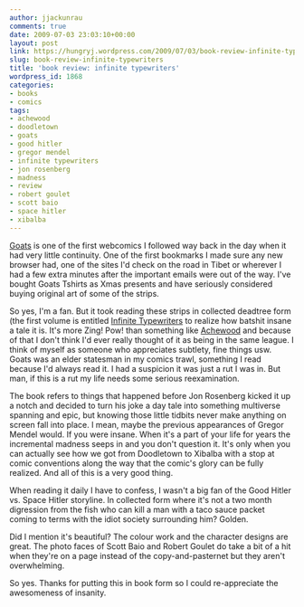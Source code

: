 ```yaml
---
author: jjackunrau
comments: true
date: 2009-07-03 23:03:10+00:00
layout: post
link: https://hungryj.wordpress.com/2009/07/03/book-review-infinite-typewriters/
slug: book-review-infinite-typewriters
title: 'book review: infinite typewriters'
wordpress_id: 1868
categories:
- books
- comics
tags:
- achewood
- doodletown
- goats
- good hitler
- gregor mendel
- infinite typewriters
- jon rosenberg
- madness
- review
- robert goulet
- scott baio
- space hitler
- xibalba
---
```


[Goats](http://www.goats.com) is one of the first webcomics I followed way back in the day when it had very little continuity. One of the first bookmarks I made sure any new browser had, one of the sites I'd check on the road in Tibet or wherever I had a few extra minutes after the important emails were out of the way. I've bought Goats Tshirts as Xmas presents and have seriously considered buying original art of some of the strips.

So yes, I'm a fan. But it took reading these strips in collected deadtree form (the first volume is entitled [Infinite Typewriters](http://www.amazon.ca/Goats-Infinite-Typewriters-Jonathan-Rosenberg/dp/0345510925/) to realize how batshit insane a tale it is. It's more Zing! Pow! than something like [Achewood](http://www.achewood.com) and because of that I don't think I'd ever really thought of it as being in the same league. I think of myself as someone who appreciates subtlety, fine things usw. Goats was an elder statesman in my comics trawl, something I read because I'd always read it. I had a suspicion it was just a rut I was in. But man, if this is a rut my life needs some serious reexamination.

The book refers to things that happened before Jon Rosenberg kicked it up a notch and decided to turn his joke a day tale into something multiverse spanning and epic, but knowing those little tidbits never make anything on screen fall into place. I mean, maybe the previous appearances of Gregor Mendel would. If you were insane. When it's a part of your life for years the incremental madness seeps in and you don't question it. It's only when you can actually see how we got from Doodletown to Xibalba with a stop at comic conventions along the way that the comic's glory can be fully realized. And all of this is a very good thing.

When reading it daily I have to confess, I wasn't a big fan of the Good Hitler vs. Space Hitler storyline. In collected form where it's not a two month digression from the fish who can kill a man with a taco sauce packet coming to terms with the idiot society surrounding him? Golden.

Did I mention it's beautiful? The colour work and the character designs are great. The photo faces of Scott Baio and Robert Goulet do take a bit of a hit when they're on a page instead of the copy-and-pasternet but they aren't overwhelming.

So yes. Thanks for putting this in book form so I could re-appreciate the awesomeness of insanity.
